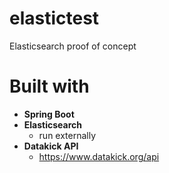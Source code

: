 # elastictest

Elasticsearch proof of concept

# Built with
- **Spring Boot**
- **Elasticsearch**
    - run externally
- **Datakick API**
  - https://www.datakick.org/api
